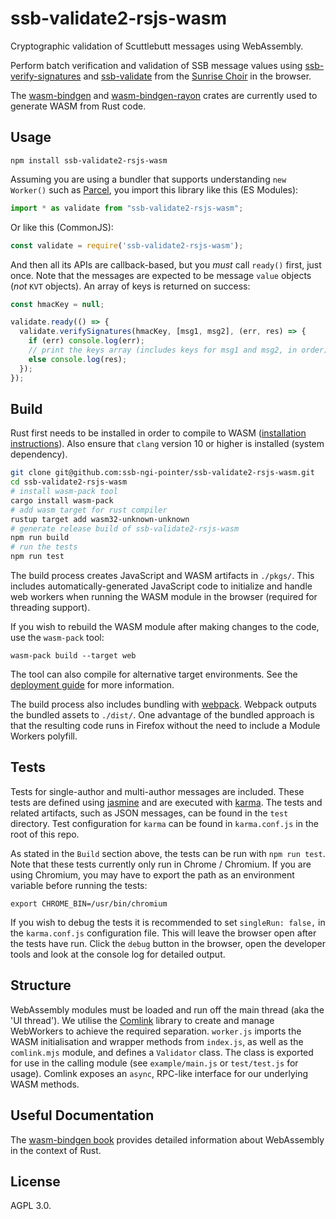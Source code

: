 # ssb-validate2-rsjs-wasm

Cryptographic validation of Scuttlebutt messages using WebAssembly.

Perform batch verification and validation of SSB message values using [ssb-verify-signatures](https://crates.io/crates/ssb-verify-signatures) and [ssb-validate](https://github.com/mycognosist/ssb-validate) from the [Sunrise Choir](https://github.com/sunrise-choir) in the browser.

The [wasm-bindgen](https://crates.io/crates/wasm-bindgen) and [wasm-bindgen-rayon](https://crates.io/crates/wasm-bindgen-rayon) crates are currently used to generate WASM from Rust code.

## Usage

```
npm install ssb-validate2-rsjs-wasm
```

Assuming you are using a bundler that supports understanding `new Worker()` such as [Parcel](https://github.com/parcel-bundler/parcel), you import this library like this (ES Modules):

```js
import * as validate from "ssb-validate2-rsjs-wasm";
```

Or like this (CommonJS):

```js
const validate = require('ssb-validate2-rsjs-wasm');
```

And then all its APIs are callback-based, but you *must* call `ready()` first, just once. Note that the messages are expected to be message `value` objects (*not* `KVT` objects). An array of keys is returned on success:

```js
const hmacKey = null;

validate.ready(() => {
  validate.verifySignatures(hmacKey, [msg1, msg2], (err, res) => {
    if (err) console.log(err);
    // print the keys array (includes keys for msg1 and msg2, in order)
    else console.log(res);
  });
});
```

## Build

Rust first needs to be installed in order to compile to WASM ([installation instructions](https://rustup.rs/)). Also ensure that `clang` version 10 or higher is installed (system dependency).

```bash
git clone git@github.com:ssb-ngi-pointer/ssb-validate2-rsjs-wasm.git
cd ssb-validate2-rsjs-wasm
# install wasm-pack tool
cargo install wasm-pack
# add wasm target for rust compiler
rustup target add wasm32-unknown-unknown
# generate release build of ssb-validate2-rsjs-wasm
npm run build
# run the tests
npm run test
```

The build process creates JavaScript and WASM artifacts in `./pkgs/`. This includes automatically-generated JavaScript code to initialize and handle web workers when running the WASM module in the browser (required for threading support).

If you wish to rebuild the WASM module after making changes to the code, use the `wasm-pack` tool:

`wasm-pack build --target web`

The tool can also compile for alternative target environments. See the [deployment guide](https://rustwasm.github.io/docs/wasm-bindgen/reference/deployment.html) for more information.

The build process also includes bundling with [webpack](https://webpack.js.org). Webpack outputs the bundled assets to `./dist/`. One advantage of the bundled approach is that the resulting code runs in Firefox without the need to include a Module Workers polyfill.

## Tests

Tests for single-author and multi-author messages are included. These tests are defined using [jasmine](https://jasmine.github.io/index.html) and are executed with [karma](http://karma-runner.github.io/6.3/index.html). The tests and related artifacts, such as JSON messages, can be found in the `test` directory. Test configuration for `karma` can be found in `karma.conf.js` in the root of this repo.

As stated in the `Build` section above, the tests can be run with `npm run test`. Note that these tests currently only run in Chrome / Chromium. If you are using Chromium, you may have to export the path as an environment variable before running the tests:

`export CHROME_BIN=/usr/bin/chromium`

If you wish to debug the tests it is recommended to set `singleRun: false,` in the `karma.conf.js` configuration file. This will leave the browser open after the tests have run. Click the `debug` button in the browser, open the developer tools and look at the console log for detailed output.

## Structure

WebAssembly modules must be loaded and run off the main thread (aka the 'UI thread'). We utilise the [Comlink](https://github.com/GoogleChromeLabs/comlink) library to create and manage WebWorkers to achieve the required separation. `worker.js` imports the WASM initialisation and wrapper methods from `index.js`, as well as the `comlink.mjs` module, and defines a `Validator` class. The class is exported for use in the calling module (see `example/main.js` or `test/test.js` for usage). Comlink exposes an `async`, RPC-like interface for our underlying WASM methods.

## Useful Documentation

The [wasm-bindgen book](https://rustwasm.github.io/docs/wasm-bindgen/introduction.html) provides detailed information about WebAssembly in the context of Rust.

## License

AGPL 3.0.
